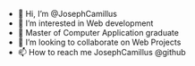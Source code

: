- 👋 Hi, I’m @JosephCamillus
- 👀 I’m interested in Web development
- 🌱 Master of Computer Application graduate
- 💞️ I’m looking to collaborate on Web Projects
- 📫 How to reach me JosephCamillus @github

<!---
JosephCamillus/JosephCamillus is a ✨ special ✨ repository because its `README.md` (this file) appears on your GitHub profile.
You can click the Preview link to take a look at your changes.
--->
